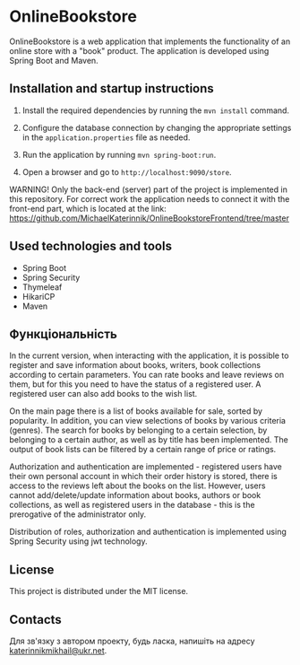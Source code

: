 # OnlineBookstore

OnlineBookstore is a web application that implements the functionality of an online store with a "book" 
product. The application is developed using Spring Boot and Maven.

## Installation and startup instructions

1. Install the required dependencies by running the `mvn install` command.

2. Configure the database connection by changing the appropriate settings in the `application.properties` file as needed.

3. Run the application by running `mvn spring-boot:run`.

4. Open a browser and go to `http://localhost:9090/store`.

WARNING! Only the back-end (server) part of the project is implemented in this repository. For correct work
the application needs to connect it with the front-end part, which is located at the link:
https://github.com/MichaelKaterinnik/OnlineBookstoreFrontend/tree/master

## Used technologies and tools

* Spring Boot
* Spring Security
* Thymeleaf
* HikariCP
* Maven

## Функціональність

In the current version, when interacting with the application, it is possible to register and save information about books, writers, book collections according to certain parameters. You can rate books and leave reviews on them, but for this you need to have the status of a registered user. A registered user can also add books to the wish list.

On the main page there is a list of books available for sale, sorted by popularity. In addition, you can view selections of books by various criteria (genres). The search for books by belonging to a certain selection, by belonging to a certain author, as well as by title has been implemented. The output of book lists can be filtered by a certain range of price or ratings.

Authorization and authentication are implemented - registered users have their own personal account in which their order history is stored, there is access to the reviews left about the books on the list. However, users cannot add/delete/update information about books, authors or book collections, as well as registered users in the database - this is the prerogative of the administrator only.

Distribution of roles, authorization and authentication is implemented using Spring Security using jwt technology.

## License

This project is distributed under the MIT license.

## Contacts

Для зв'язку з автором проекту, будь ласка, напишіть на адресу katerinnikmikhail@ukr.net.
